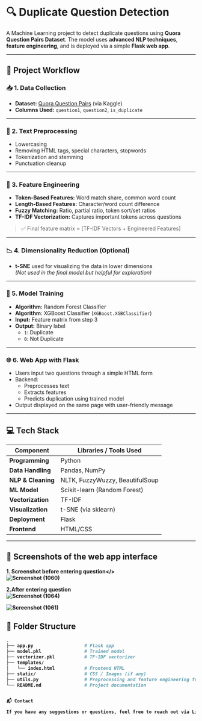 # 🔍 Duplicate Question Detection

A Machine Learning project to detect duplicate questions using **Quora Question Pairs Dataset**. The model uses **advanced NLP techniques**, **feature engineering**, and is deployed via a simple **Flask web app**.

---

## 🚀 Project Workflow

### 📥 1. Data Collection
- **Dataset:** [Quora Question Pairs](https://www.kaggle.com/c/quora-question-pairs) (via Kaggle)
- **Columns Used:** `question1`, `question2`, `is_duplicate`

---

### 🧹 2. Text Preprocessing
- Lowercasing
- Removing HTML tags, special characters, stopwords
- Tokenization and stemming
- Punctuation cleanup

---

### 🧠 3. Feature Engineering
- **Token-Based Features:** Word match share, common word count
- **Length-Based Features:** Character/word count difference
- **Fuzzy Matching:** Ratio, partial ratio, token sort/set ratios
- **TF-IDF Vectorization:** Captures important tokens across questions

> ✅ Final feature matrix = [TF-IDF Vectors + Engineered Features]

---

### 📉 4. Dimensionality Reduction (Optional)
- **t-SNE** used for visualizing the data in lower dimensions  
*(Not used in the final model but helpful for exploration)*

---

### 🤖 5. Model Training
- **Algorithm:** Random Forest Classifier
- **Algorithm**: XGBoost Classifier (`XGBoost.XGBClassifier`)
- **Input:** Feature matrix from step 3
- **Output:** Binary label  
  - `1`: Duplicate  
  - `0`: Not Duplicate

---

### 🌐 6. Web App with Flask
- Users input two questions through a simple HTML form
- Backend:
  - Preprocesses text
  - Extracts features
  - Predicts duplication using trained model
- Output displayed on the same page with user-friendly message

---

## 💻 Tech Stack

| Component         | Libraries / Tools Used                                |
|------------------|--------------------------------------------------------|
| **Programming**   | Python                                                 |
| **Data Handling** | Pandas, NumPy                                          |
| **NLP & Cleaning**| NLTK, FuzzyWuzzy, BeautifulSoup                        |
| **ML Model**      | Scikit-learn (Random Forest)                           |
| **Vectorization** | TF-IDF                                                 |
| **Visualization** | t-SNE (via sklearn)                                   |
| **Deployment**    | Flask                                                  |
| **Frontend**      | HTML/CSS                                               |

---

## 📸 Screenshots of the web app interface
<b>1. Screenshot before entering question</><br>
![Screenshot (1060)](https://github.com/user-attachments/assets/52d105d6-0363-484e-9987-8e69d41f6297)



<b> 2.After entering question</b><br>
![Screenshot (1064)](https://github.com/user-attachments/assets/20366c16-50db-430c-bd7f-773373714510)

![Screenshot (1061)](https://github.com/user-attachments/assets/c709a4e9-fd5a-4049-80eb-7a910c180ddc)







## 📁 Folder Structure

```bash
.
├── app.py                   # Flask app
├── model.pkl                # Trained model
├── vectorizer.pkl           # TF-IDF vectorizer
├── templates/
│   └── index.html           # Frontend HTML
├── static/                  # CSS / Images (if any)
├── utils.py                 # Preprocessing and feature engineering functions
└── README.md                # Project documentation


📬 Contact

If you have any suggestions or questions, feel free to reach out via LinkedIn or open an issue!
